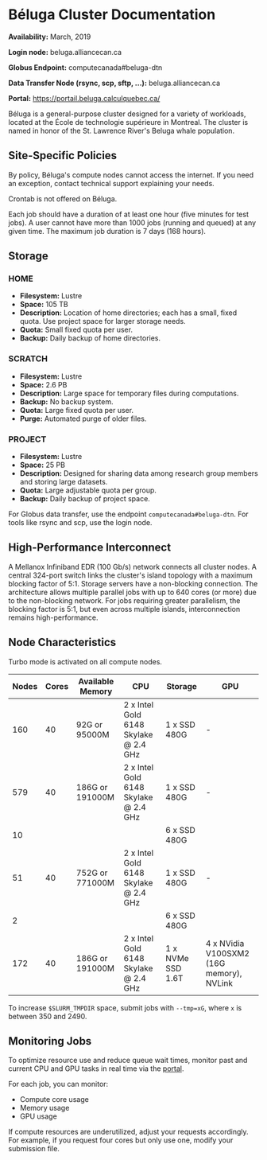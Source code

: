 # Béluga Cluster Documentation

**Availability:** March, 2019

**Login node:** beluga.alliancecan.ca

**Globus Endpoint:** computecanada#beluga-dtn

**Data Transfer Node (rsync, scp, sftp, ...):** beluga.alliancecan.ca

**Portal:** https://portail.beluga.calculquebec.ca/

Béluga is a general-purpose cluster designed for a variety of workloads, located at the École de technologie supérieure in Montreal.  The cluster is named in honor of the St. Lawrence River's Beluga whale population.


## Site-Specific Policies

By policy, Béluga's compute nodes cannot access the internet. If you need an exception, contact technical support explaining your needs.

Crontab is not offered on Béluga.

Each job should have a duration of at least one hour (five minutes for test jobs). A user cannot have more than 1000 jobs (running and queued) at any given time. The maximum job duration is 7 days (168 hours).


## Storage

### HOME

*   **Filesystem:** Lustre
*   **Space:** 105 TB
*   **Description:** Location of home directories; each has a small, fixed quota. Use project space for larger storage needs.
*   **Quota:** Small fixed quota per user.
*   **Backup:** Daily backup of home directories.

### SCRATCH

*   **Filesystem:** Lustre
*   **Space:** 2.6 PB
*   **Description:** Large space for temporary files during computations.
*   **Backup:** No backup system.
*   **Quota:** Large fixed quota per user.
*   **Purge:** Automated purge of older files.

### PROJECT

*   **Filesystem:** Lustre
*   **Space:** 25 PB
*   **Description:** Designed for sharing data among research group members and storing large datasets.
*   **Quota:** Large adjustable quota per group.
*   **Backup:** Daily backup of project space.

For Globus data transfer, use the endpoint `computecanada#beluga-dtn`. For tools like rsync and scp, use the login node.


## High-Performance Interconnect

A Mellanox Infiniband EDR (100 Gb/s) network connects all cluster nodes. A central 324-port switch links the cluster's island topology with a maximum blocking factor of 5:1. Storage servers have a non-blocking connection.  The architecture allows multiple parallel jobs with up to 640 cores (or more) due to the non-blocking network. For jobs requiring greater parallelism, the blocking factor is 5:1, but even across multiple islands, interconnection remains high-performance.


## Node Characteristics

Turbo mode is activated on all compute nodes.

| Nodes | Cores | Available Memory     | CPU                                     | Storage      | GPU                                      |
|-------|-------|----------------------|------------------------------------------|---------------|-------------------------------------------|
| 160   | 40    | 92G or 95000M         | 2 x Intel Gold 6148 Skylake @ 2.4 GHz | 1 x SSD 480G | -                                           |
| 579   | 40    | 186G or 191000M        | 2 x Intel Gold 6148 Skylake @ 2.4 GHz | 1 x SSD 480G | -                                           |
| 10    |       |                       |                                          | 6 x SSD 480G |                                           |
| 51    | 40    | 752G or 771000M        | 2 x Intel Gold 6148 Skylake @ 2.4 GHz | 1 x SSD 480G | -                                           |
| 2     |       |                       |                                          | 6 x SSD 480G |                                           |
| 172   | 40    | 186G or 191000M        | 2 x Intel Gold 6148 Skylake @ 2.4 GHz | 1 x NVMe SSD 1.6T | 4 x NVidia V100SXM2 (16G memory), NVLink |


To increase `$SLURM_TMPDIR` space, submit jobs with `--tmp=xG`, where `x` is between 350 and 2490.


## Monitoring Jobs

To optimize resource use and reduce queue wait times, monitor past and current CPU and GPU tasks in real time via the [portal](https://portail.beluga.calculquebec.ca/).

For each job, you can monitor:

*   Compute core usage
*   Memory usage
*   GPU usage

If compute resources are underutilized, adjust your requests accordingly. For example, if you request four cores but only use one, modify your submission file.
